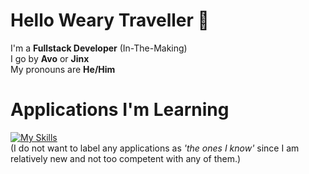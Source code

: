 # Hello Weary Traveller 👋

I'm a **Fullstack Developer** (In-The-Making)  <br>
I go by **Avo** or **Jinx**  <br>
My pronouns are **He/Him**

# Applications I'm Learning
[![My Skills](https://skillicons.dev/icons?i=py,cs,cpp,vscode,ts,html&perline=3)](https://skillicons.dev)
<br>(I do not want to label any applications as *'the ones I know'* since I am relatively new and not too competent with any of them.)

